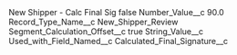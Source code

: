 <?xml version="1.0" encoding="UTF-8"?>
<CustomMetadata xmlns="http://soap.sforce.com/2006/04/metadata" xmlns:xsi="http://www.w3.org/2001/XMLSchema-instance" xmlns:xsd="http://www.w3.org/2001/XMLSchema">
    <label>New Shipper - Calc Final Sig</label>
    <protected>false</protected>
    <values>
        <field>Number_Value__c</field>
        <value xsi:type="xsd:double">90.0</value>
    </values>
    <values>
        <field>Record_Type_Name__c</field>
        <value xsi:type="xsd:string">New_Shipper_Review</value>
    </values>
    <values>
        <field>Segment_Calculation_Offset__c</field>
        <value xsi:type="xsd:boolean">true</value>
    </values>
    <values>
        <field>String_Value__c</field>
        <value xsi:nil="true"/>
    </values>
    <values>
        <field>Used_with_Field_Named__c</field>
        <value xsi:type="xsd:string">Calculated_Final_Signature__c</value>
    </values>
</CustomMetadata>
